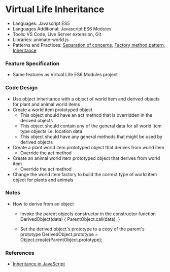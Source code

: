 
# Virtual Life Inheritance

* Languages: Javascript ES5
* Languages Additional: Javascript ES6 Modules
* Tools: VS Code, Live Server extension, Git
* Libraries: animate-world.js
* Patterns and Practices: [Separation of concerns](http://brickhousecodecamp.org/wikipedia/separation_of_concerns.html), [Factory method pattern](http://brickhousecodecamp.org/wikipedia/factory_method_pattern.html), [Inheritance](http://brickhousecodecamp.org/wikipedia/inheritance_oop.html)

### Feature Specification

* Same features as Virtual Life ES6 Modules project

### Code Design

* Use object inheritance with a object of world item and derived objects for plant and animal world items
* Create a world item prototyped object
	* This object should have an act method that is overridden in the derived objects
	* This object should contain any of the general data for all world item type objects i.e. location data
	* This object should have any general methods that might be used by derived objects
* Create a plant world item prototyped object that derives from world item
	* Override the act method
* Create an animal world item prototyped object that derives from world item
	* Override the act method
* Change the world item factory to build the correct type of world item object for plants and animals

### Notes

* How to derive from an object
	* Invoke the parent objects constructor in the constructor
			function DerivedObject(data) {
				ParentObject.call(data);
			}

	* Set the derived object's prototype to a copy of the parent's prototype
			DerivedObject.prototype = Object.create(ParentObject.prototype);

### References

* [Inheritance in JavaScript](http://brickhousecodecamp.org/docs/javascript/developer.mozilla.org/en-US/docs/Learn/JavaScript/Objects/Inheritance.html)